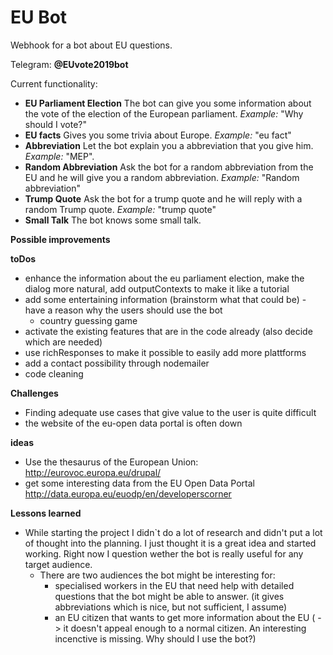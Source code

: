 # EU Bot #

Webhook for a bot about EU questions.

Telegram: __@EUvote2019bot__

Current functionality: 
- __EU Parliament Election__ The bot can give you some information about the vote of the election of the European parliament. _Example:_ "Why should I vote?"
- __EU facts__ Gives you some trivia about Europe. _Example:_ "eu fact"
- __Abbreviation__ Let the bot explain you a abbreviation that you give him. _Example:_ "MEP". 
- __Random Abbreviation__ Ask the bot for a random abbreviation from the EU and he will give you a random abbreviation. _Example:_ "Random abbreviation"
- __Trump Quote__ Ask the bot for a trump quote and he will reply with a random Trump quote. _Example:_ "trump quote"
- __Small Talk__ The bot knows some small talk.

__Possible improvements__


__toDos__
- enhance the information about the eu parliament election, make the dialog more natural, add outputContexts to make it like a tutorial
- add some entertaining information (brainstorm what that could be) - have a reason why the users should use the bot
    - country guessing game
- activate the existing features that are in the code already (also decide which are needed)
- use richResponses to make it possible to easily add more plattforms
- add a contact possibility through nodemailer
- code cleaning


__Challenges__
- Finding adequate use cases that give value to the user is quite difficult
- the website of the eu-open data portal is often down

__ideas__
- Use the thesaurus of the European Union: http://eurovoc.europa.eu/drupal/ 
- get some interesting data from the EU Open Data Portal http://data.europa.eu/euodp/en/developerscorner

__Lessons learned__
- While starting the project I didn`t do a lot of research and didn't put a lot of thought into the planning. I just thought it is a great idea and started working. Right now I question wether the bot is really useful for any target audience. 
    - There are two audiences the bot might be interesting for: 
        - specialised workers in the EU that need help with detailed questions that the bot might be able to answer. (it gives abbreviations which is nice, but not sufficient, I assume)
        - an EU citizen that wants to get more information about the EU ( -> it doesn't appeal enough to a normal citizen. An interesting incenctive is missing. Why should I use the bot?)
